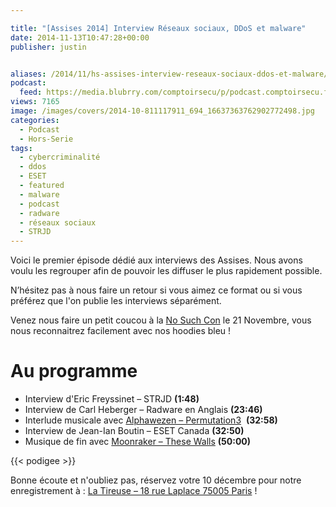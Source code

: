 ```yaml
---

title: "[Assises 2014] Interview Réseaux sociaux, DDoS et malware"
date: 2014-11-13T10:47:28+00:00
publisher: justin


aliases: /2014/11/hs-assises-interview-reseaux-sociaux-ddos-et-malware/
podcast:
  feed: https://media.blubrry.com/comptoirsecu/p/podcast.comptoirsecu.fr/CSEC.HS04.2014-11-13.INTERVIEWS_ASSISES.mp3
views: 7165
image: /images/covers/2014-10-811117911_694_16637363762902772498.jpg
categories:
  - Podcast
  - Hors-Serie
tags:
  - cybercriminalité
  - ddos
  - ESET
  - featured
  - malware
  - podcast
  - radware
  - réseaux sociaux
  - STRJD
---
```


Voici le premier épisode dédié aux interviews des Assises. Nous avons voulu les regrouper afin de pouvoir les diffuser le plus rapidement possible.

N’hésitez pas à nous faire un retour si vous aimez ce format ou si vous préférez que l'on publie les interviews séparément.

Venez nous faire un petit coucou à la [No Such Con](http://www.google.fr/url?sa=t&rct=j&q=&esrc=s&source=web&cd=1&cad=rja&uact=8&ved=0CCMQFjAA&url=http%3A%2F%2Fwww.nosuchcon.org%2F&ei=cG9kVKOJK9DnoATmnoC4Ag&usg=AFQjCNFlM3ZTdCBBGccydErpc_1EjT2S_Q&bvm=bv.79400599,d.cGU) le 21 Novembre, vous nous reconnaitrez facilement avec nos hoodies bleu !

# Au programme

  * Interview d'Eric Freyssinet – STRJD **(1:48)**
  * Interview de Carl Heberger – Radware en Anglais **(23:46)**
  * Interlude musicale avec [Alphawezen – Permutation3](http://www.beatport.com/track/permutation3-original-mix/1018573)  **(32:58)**
  * Interview de Jean-Ian Boutin – ESET Canada **(32:50)**
  * Musique de fin avec [Moonraker – These Walls](https://itunes.apple.com/us/album/nada-brahma/id44038799) **(50:00)**


{{< podigee >}}


Bonne écoute et n'oubliez pas, réservez votre 10 décembre pour notre enregistrement à : [La Tireuse – 18 rue Laplace 75005 Paris](http://latireuse.fr/) !
